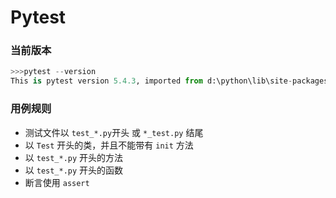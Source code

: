 # Pytest

### 当前版本
```python
>>>pytest --version
This is pytest version 5.4.3, imported from d:\python\lib\site-packages\pytest\__init__.py
```

### 用例规则
- 测试文件以 `test_*.py`开头 或 `*_test.py` 结尾
- 以 `Test` 开头的类，并且不能带有 `init` 方法
- 以 `test_*.py` 开头的方法
- 以 `test_*.py` 开头的函数
- 断言使用 `assert`
